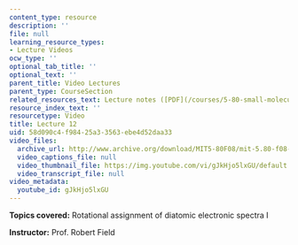 ```yaml
---
content_type: resource
description: ''
file: null
learning_resource_types:
- Lecture Videos
ocw_type: ''
optional_tab_title: ''
optional_text: ''
parent_title: Video Lectures
parent_type: CourseSection
related_resources_text: Lecture notes ([PDF](/courses/5-80-small-molecule-spectroscopy-and-dynamics-fall-2008/resources/12_580ln_fa08))
resource_index_text: ''
resourcetype: Video
title: Lecture 12
uid: 58d090c4-f984-25a3-3563-ebe4d52daa33
video_files:
  archive_url: http://www.archive.org/download/MIT5-80F08/mit-5.80-f08-lec12_300k.mp4
  video_captions_file: null
  video_thumbnail_file: https://img.youtube.com/vi/gJkHjo5lxGU/default.jpg
  video_transcript_file: null
video_metadata:
  youtube_id: gJkHjo5lxGU
---
```


**Topics covered:** Rotational assignment of diatomic electronic spectra I

**Instructor:** Prof. Robert Field